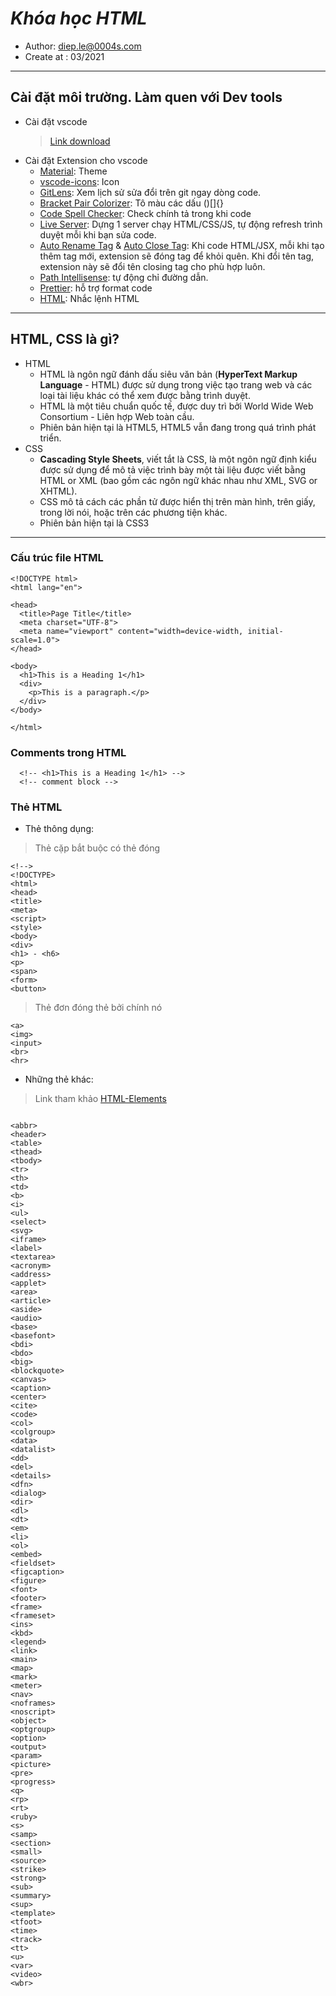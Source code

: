 # **_Khóa học HTML_**

- Author: <diep.le@0004s.com>
- Create at : 03/2021

---

## Cài đặt môi trường. Làm quen với Dev tools

- Cài đặt vscode
  > [Link download](https://code.visualstudio.com/Download)
- Cài đặt Extension cho vscode
  - [Material](https://marketplace.visualstudio.com/items?itemName=PKief.material-icon-theme): Theme
  - [vscode-icons](https://marketplace.visualstudio.com/items?itemName=vscode-icons-team.vscode-icons): Icon
  - [GitLens](https://marketplace.visualstudio.com/items?itemName=eamodio.gitlens): Xem lịch sử sửa đổi trên git ngay dòng code.
  - [Bracket Pair Colorizer](https://marketplace.visualstudio.com/items?itemName=CoenraadS.bracket-pair-colorizer): Tô màu các dấu ()[]{}
  - [Code Spell Checker](https://marketplace.visualstudio.com/items?itemName=streetsidesoftware.code-spell-checker): Check chính tả trong khi code
  - [Live Server](https://marketplace.visualstudio.com/items?itemName=ritwickdey.LiveServer): Dựng 1 server chạy HTML/CSS/JS, tự động refresh trình duyệt mỗi khi bạn sửa code.
  - [Auto Rename Tag](https://marketplace.visualstudio.com/items?itemName=formulahendry.auto-rename-tag) & [Auto Close Tag](https://marketplace.visualstudio.com/items?itemName=formulahendry.auto-close-tag): Khi code HTML/JSX, mỗi khi tạo thêm tag mới, extension sẽ đóng tag để khỏi quên. Khi đổi tên tag, extension này sẽ đổi tên closing tag cho phù hợp luôn.
  - [Path Intellisense](https://marketplace.visualstudio.com/items?itemName=christian-kohler.path-intellisense): tự động chỉ đường dẫn.
  - [Prettier](https://marketplace.visualstudio.com/items?itemName=esbenp.prettier-vscode): hỗ trợ format code
  - [HTML](https://marketplace.visualstudio.com/items?itemName=abusaidm.html-snippets): Nhắc lệnh HTML

---

## **HTML, CSS** là gì?

- HTML
  - HTML là ngôn ngữ đánh dấu siêu văn bản (**HyperText Markup Language** - HTML) được sử dụng trong việc tạo trang web và các loại tài liệu khác có thể xem được bằng trình duyệt.
  - HTML là một tiêu chuẩn quốc tế, được duy trì bởi World Wide Web Consortium - Liên hợp Web toàn cầu.
  - Phiên bản hiện tại là HTML5, HTML5 vẫn đang trong quá trình phát triển.
- CSS
  - **Cascading Style Sheets**, viết tắt là CSS, là một ngôn ngữ định kiểu được sử dụng để mô tả việc trình bày một tài liệu được viết bằng HTML or XML (bao gồm các ngôn ngữ khác nhau như XML, SVG or XHTML).
  - CSS mô tả cách các phần tử được hiển thị trên màn hình, trên giấy, trong lời nói, hoặc trên các phương tiện khác.
  - Phiên bản hiện tại là CSS3

---

### Cấu trúc file HTML

```javascript:
<!DOCTYPE html>
<html lang="en">

<head>
  <title>Page Title</title>
  <meta charset="UTF-8">
  <meta name="viewport" content="width=device-width, initial-scale=1.0">
</head>

<body>
  <h1>This is a Heading 1</h1>
  <div>
    <p>This is a paragraph.</p>
  </div>
</body>

</html>
```

### Comments trong HTML

```javascript:
  <!-- <h1>This is a Heading 1</h1> -->
  <!-- comment block -->
```

### Thẻ HTML
- Thẻ thông dụng:
>Thẻ cặp bắt buộc có thẻ đóng
```javascript:
<!-->
<!DOCTYPE>
<html>
<head>
<title>
<meta>
<script>
<style>
<body>
<div>
<h1> - <h6>
<p>
<span>
<form>
<button>
```
>Thẻ đơn đóng thẻ bởi chính nó
```javascript:
<a>
<img>
<input>
<br>
<hr>
```

- Những thẻ khác:

> Link tham khảo [HTML-Elements](https://developer.mozilla.org/en-US/docs/Web/HTML/Element)

```javascript:

<abbr>
<header>
<table>
<thead>
<tbody>
<tr>
<th>
<td>
<b>
<i>
<ul>
<select>
<svg>
<iframe>
<label>
<textarea>
<acronym>
<address>
<applet>
<area>
<article>
<aside>
<audio>
<base>
<basefont>
<bdi>
<bdo>
<big>
<blockquote>
<canvas>
<caption>
<center>
<cite>
<code>
<col>
<colgroup>
<data>
<datalist>
<dd>
<del>
<details>
<dfn>
<dialog>
<dir>
<dl>
<dt>
<em>
<li>
<ol>
<embed>
<fieldset>
<figcaption>
<figure>
<font>
<footer>
<frame>
<frameset>
<ins>
<kbd>
<legend>
<link>
<main>
<map>
<mark>
<meter>
<nav>
<noframes>
<noscript>
<object>
<optgroup>
<option>
<output>
<param>
<picture>
<pre>
<progress>
<q>
<rp>
<rt>
<ruby>
<s>
<samp>
<section>
<small>
<source>
<strike>
<strong>
<sub>
<summary>
<sup>
<template>
<tfoot>
<time>
<track>
<tt>
<u>
<var>
<video>
<wbr>
```

<!-- ## Attribute trong HTML -->

<!-- ## Sử dụng CSS trong HTML -->

<!-- ## ID và Class -->

<!-- ## CSS selector -->

<!-- ## Độ ưu tiên trong CSS -->

<!-- ## Đặt biến trong CSS -->

<!-- ## Đơn vị trong CSS -->

<!-- ## CSS Functions -->

<!-- ## Pseudo classes -->

<!-- ## Pseudo elements -->

<!-- ## CSS Padding -->

<!-- ## CSS Border -->

<!-- ## CSS Margin -->

<!-- ## CSS Box-sizing -->

<!-- ## CSS Background-clip -->

<!-- ## CSS Background-image -->

<!-- ## CSS Background-size keywords -->

<!-- ## CSS Background-origin -->

<!-- ## CSS Background-position -->

<!-- ## CSS Background shorthand -->

<!-- ## CSS Position: Relative -->

<!-- ## CSS Position: Absolute -->

<!-- ## CSS Position: Fixed -->

<!-- ## CSS Position: Sticky -->

<!-- ## Giới thiệu dự án -->

<!-- ## Phân biệt & gọi tên các thành phần -->

<!-- ## Phân tích dự án -->

<!-- ## Tạo project base -->

<!-- ## Header CSS -->

<!-- ## Navigation CSS -->

<!-- ## Header search CSS -->

<!-- ## Header fixed CSS -->

<!-- ## Slider CSS -->

<!-- ## About section CSS -->

<!-- ## Team section CSS -->

<!-- ## Tour tickets CSS -->

<!-- ## Tour places CSS -->

<!-- ## Row - columns layout -->

<!-- ## Contact form CSS -->

<!-- ## Map, footer CSS

## Review

## Responsive là gì?

## Media queries?

## Tablet responsive

## Mobile menu responsive

## Mobile menu fix bug

## Mobile submenu fix bug

## Content responsive

## Contact form responsive

## Review

## Run and fix bug on mobile

## Fix bugs

## Giới thiệu Flexbox

## Thuộc tính CSS trong Flexbox

## Học Flexbox qua ví dụ

## Để học Flexbox tốt hơn bạn nên xem video này

## BEM là gì?

## Thực hành BEM - Level 1

## Bài thực hành Level 2

## Đặt tên class khi Block lồng nhau

## Dựng base source

## Reset CSS

## Dựng base CSS

## Dựng khung web

## Navbar CSS

## Nhúng Font-Icons

## Icons CSS

## Header QR code CSS

## Header notification CSS - Phần 1

## Header notification CSS - Phần 2

## Header notification CSS - Phần 3

## Header notification CSS - Phần 4

## Base modal

## Dựng khung form đăng ký

## CSS form đăng ký

## CSS form đăng ký - Phần 2

## CSS form đăng nhập

## Modal animation

## Dựng khung phần tìm kiếm

## Header tìm kiếm CSS

## Lịch sử tìm kiếm CSS

## Header giỏ hàng trống CSS

## Header cart badge

## Header cart - List products

## Header user info

## Header fix UI bugs

## Danh mục: Dựng khung

## Danh mục: Base responsive

## Danh mục CSS

## Dựng khung: Sắp xếp sản phẩm

## CSS: Sắp xếp sản phẩm

## Dựng khung sản phẩm

## Sản phẩm CSS

## Sản phẩm CSS - Phần 2

## Sản phẩm CSS - Phần 3

## Sản phẩm: CSS nhãn yêu thích

## Sản phẩm: CSS nhãn giảm giá

## Hoàn thiện phần sản phẩm

## Fix UI bugs - Phần 2

## Pagination UI

## Dựng khung Footer

## Footer CSS -->
